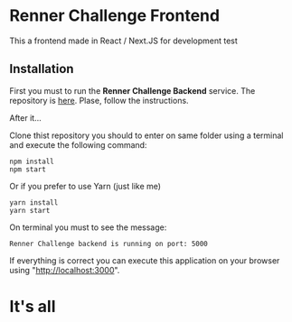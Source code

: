 # Renner Challenge Frontend

This a frontend made in React / Next.JS for development test


## Installation

First you must to run the **Renner Challenge Backend** service. The repository is [here](https://github.com/leandrocorso/renner-challenge-backend). Plase, follow the instructions.

After it...

Clone thist repository you should to enter on same folder using a terminal and execute the following command:

```
npm install
npm start
```

Or if you prefer to use Yarn (just like me)

```
yarn install
yarn start
```

On terminal you must to see the message: 
```
Renner Challenge backend is running on port: 5000
```
If everything is correct you can execute this application on your browser using "[http://localhost:3000](http://localhost:3000)".    
    
# It's all